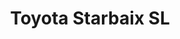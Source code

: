 ---
title: "Toyota Starbaix SL"
url: /lhospitalet-de-llobregat/toyota-starbaix-sl/
shop: Autohaus
---